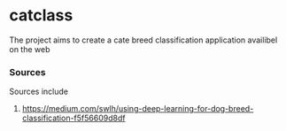 # catclass
The project aims to create a cate breed classification application availibel on the web

### Sources 
Sources include 
1) https://medium.com/swlh/using-deep-learning-for-dog-breed-classification-f5f56609d8df
